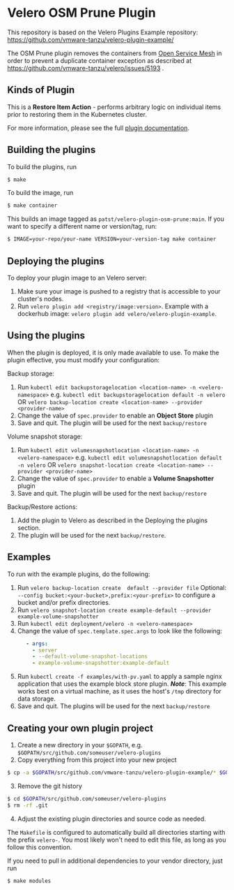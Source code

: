# Velero OSM Prune Plugin

This repository is based on the Velero Plugins Example repository: https://github.com/vmware-tanzu/velero-plugin-example/

The OSM Prune plugin removes the containers from [Open Service Mesh](https://github.com/openservicemesh/osm) in order to prevent a duplicate container exception as described at https://github.com/vmware-tanzu/velero/issues/5193 .

## Kinds of Plugin

This is a **Restore Item Action** - performs arbitrary logic on individual items prior to restoring them in the Kubernetes cluster.

For more information, please see the full [plugin documentation](https://velero.io/docs/main/overview-plugins/).

## Building the plugins

To build the plugins, run

```bash
$ make
```

To build the image, run

```bash
$ make container
```

This builds an image tagged as `patst/velero-plugin-osm-prune:main`. If you want to specify a different name or version/tag, run:

```bash
$ IMAGE=your-repo/your-name VERSION=your-version-tag make container 
```

## Deploying the plugins

To deploy your plugin image to an Velero server:

1. Make sure your image is pushed to a registry that is accessible to your cluster's nodes.
2. Run `velero plugin add <registry/image:version>`. Example with a dockerhub image: `velero plugin add velero/velero-plugin-example`.

## Using the plugins

When the plugin is deployed, it is only made available to use. To make the plugin effective, you must modify your configuration:

Backup storage:

1. Run `kubectl edit backupstoragelocation <location-name> -n <velero-namespace>` e.g. `kubectl edit backupstoragelocation default -n velero` OR `velero backup-location create <location-name> --provider <provider-name>`
2. Change the value of `spec.provider` to enable an **Object Store** plugin
3. Save and quit. The plugin will be used for the next `backup/restore`

Volume snapshot storage:

1. Run `kubectl edit volumesnapshotlocation <location-name> -n <velero-namespace>` e.g. `kubectl edit volumesnapshotlocation default -n velero` OR `velero snapshot-location create <location-name> --provider <provider-name>`
2. Change the value of `spec.provider` to enable a **Volume Snapshotter** plugin
3. Save and quit. The plugin will be used for the next `backup/restore`

Backup/Restore actions:

1. Add the plugin to Velero as described in the Deploying the plugins section.
2. The plugin will be used for the next `backup/restore`.

## Examples

To run with the example plugins, do the following:

1. Run `velero backup-location create  default --provider file` Optional: `--config bucket:<your-bucket>,prefix:<your-prefix>` to configure a bucket and/or prefix directories.
2. Run `velero snapshot-location create example-default --provider example-volume-snapshotter`
3. Run `kubectl edit deployment/velero -n <velero-namespace>`
4. Change the value of `spec.template.spec.args` to look like the following:

```yaml
      - args:
        - server
        - --default-volume-snapshot-locations
        - example-volume-snapshotter:example-default
```

5. Run `kubectl create -f examples/with-pv.yaml` to apply a sample nginx application that uses the example block store plugin. ***Note***: This example works best on a virtual machine, as it uses the host's `/tmp` directory for data storage.
6. Save and quit. The plugins will be used for the next `backup/restore`

## Creating your own plugin project

1. Create a new directory in your `$GOPATH`, e.g. `$GOPATH/src/github.com/someuser/velero-plugins`
2. Copy everything from this project into your new project

```bash
$ cp -a $GOPATH/src/github.com/vmware-tanzu/velero-plugin-example/* $GOPATH/src/github.com/someuser/velero-plugins/.
```

3. Remove the git history

```bash
$ cd $GOPATH/src/github.com/someuser/velero-plugins
$ rm -rf .git
```

4. Adjust the existing plugin directories and source code as needed.

The `Makefile` is configured to automatically build all directories starting with the prefix `velero-`.
You most likely won't need to edit this file, as long as you follow this convention.

If you need to pull in additional dependencies to your vendor directory, just run

```bash
$ make modules
```

[1]: https://github.com/vmware-tanzu/velero-plugin-example/workflows/Continuous%20Integration/badge.svg

